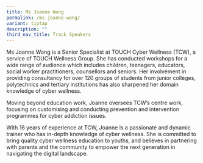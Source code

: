 ```yaml
---
title: Ms Joanne Wong
permalink: /ms-joanne-wong/
variant: tiptap
description: ""
third_nav_title: Track Speakers
---
```

<p></p>
<p>Ms Joanne Wong is a Senior Specialist at TOUCH Cyber Wellness (TCW), a
service of TOUCH Wellness Group. She has conducted workshops for a wide
range of audience which includes children, teenagers, educators, social
worker practitioners, counsellors and seniors. Her involvement in providing
consultancy for over 120 groups of students from junior colleges, polytechnics
and tertiary institutions has also sharpened her domain knowledge of cyber
wellness.</p>
<p>Moving beyond education work, Joanne oversees TCW’s centre work, focusing
on customising and conducting prevention and intervention programmes for
cyber addiction issues.</p>
<p>With 16 years of experience at TCW, Joanne is a passionate and dynamic
trainer who has in-depth knowledge of cyber wellness. She is committed
to bring quality cyber wellness education to youths, and believes in partnering
with parents and the community to empower the next generation in navigating
the digital landscape.</p>
<p></p>
